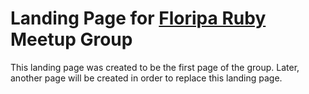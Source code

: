 # Landing Page for [Floripa Ruby](http://floriparuby.org/) Meetup Group

This landing page was created to be the first page of the group. Later, another page will be created in order to replace this landing page.
